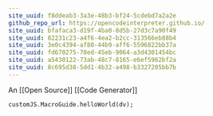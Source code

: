 ```yaml
---
site_uuid: f8ddeab3-3a3e-48b3-bf24-5cdebd7a2a2e
github_repo_url: https://opencodeinterpreter.github.io/
site_uuid: bfafaca3-d19f-4ba0-8d5b-27d3c7a90f49
site_uuid: 82231c23-a4f6-4ea2-b2cc-313566eb88b4
site_uuid: 3e0c4394-af80-44b9-aff6-5596822bb37a
site_uuid: fd670275-70ed-45eb-9064-a3d4301454bc
site_uuid: a5430122-73ab-48c7-8165-e6ef5962bf2a
site_uuid: 8c695d38-5dd1-4b32-a498-b3327205bb7b
---
```

An [[Open Source]] [[Code Generator]]

```dataviewjs
customJS.MacroGuide.helloWorld(dv);
```
